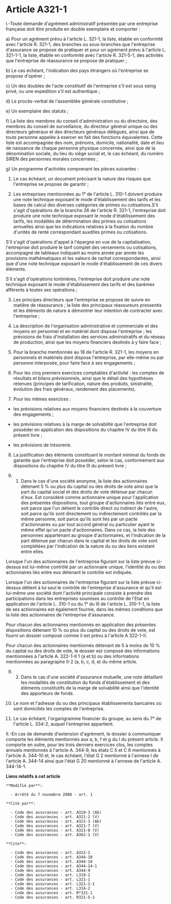# Article A321-1

I.-Toute demande d'agrément administratif présentée par une entreprise française doit être produite en double exemplaire et
comporter : 

a) Pour un agrément prévu à l'article L. 321-1, la liste, établie en conformité avec l'article R. 321-1, des branches ou
sous-branches que l'entreprise d'assurance se propose de pratiquer et pour un agrément prévu à l'article L. 321-1-1, la
liste, établie en conformité avec l'article R. 321-5-1, des activités que l'entreprise de réassurance se propose de
pratiquer ; 

b) Le cas échéant, l'indication des pays étrangers où l'entreprise se propose d'opérer ; 

c) Un des doubles de l'acte constitutif de l'entreprise s'il est sous seing privé, ou une expédition s'il est authentique ; 

d) Le procès-verbal de l'assemblée générale constitutive ; 

e) Un exemplaire des statuts ; 

f) La liste des membres du conseil d'administration ou du directoire, des membres du conseil de surveillance, du directeur
général unique ou des directeurs généraux et des directeurs généraux délégués, ainsi que de toute personne appelée à exercer
en fait des fonctions équivalentes. Cette liste est accompagnée des nom, prénoms, domicile, nationalité, date et lieu de
naissance de chaque personne physique concernée, ainsi que de la dénomination sociale, du lieu du siège social et, le cas
échéant, du numéro SIREN des personnes morales concernées ; 

g) Un programme d'activités comprenant les pièces suivantes : 

1. Le cas échéant, un document précisant la nature des risques que l'entreprise se propose de garantir ; 

2. Les entreprises mentionnées au 1° de l'article L. 310-1 doivent produire une note technique exposant le mode
d'établissement des tarifs et les bases de calcul des diverses catégories de primes ou cotisations.S'il s'agit d'opérations
de la branche 26 de l'article R. 321-1, l'entreprise doit produire une note technique exposant le mode d'établissement des
tarifs, les modalités de détermination des primes ou cotisations annuelles ainsi que les indications relatives à la fixation
du nombre d'unités de rente correspondant auxdites primes ou cotisations.

S'il s'agit d'opérations d'appel à l'épargne en vue de la capitalisation, l'entreprise doit produire le tarif complet des
versements ou cotisations, accompagné de tableaux indiquant au moins année par année les provisions mathématiques et les
valeurs de rachat correspondantes, ainsi que d'une note technique exposant le mode d'établissement de ces divers éléments.

S'il s'agit d'opérations tontinières, l'entreprise doit produire une note technique exposant le mode d'établissement des
tarifs et des barèmes afférents à toutes ses opérations ; 

3. Les principes directeurs que l'entreprise se propose de suivre en matière de réassurance ; la liste des principaux
réassureurs pressentis et les éléments de nature à démontrer leur intention de contracter avec l'entreprise ; 

4. La description de l'organisation administrative et commerciale et des moyens en personnel et en matériel dont dispose
l'entreprise ; les prévisions de frais d'installation des services administratifs et du réseau de production, ainsi que les
moyens financiers destinés à y faire face ; 

5. Pour la branche mentionnée au 18 de l'article R. 321-1, les moyens en personnels et matériels dont dispose l'entreprise,
par elle-même ou par personne interposée, pour faire face à ses engagements ; 

6. Pour les cinq premiers exercices comptables d'activité : les comptes de résultats et bilans prévisionnels, ainsi que le
détail des hypothèses retenues (principes de tarification, nature des produits, sinistralité, évolution des frais généraux,
rendement des placements). 

7. Pour les mêmes exercices :

- les prévisions relatives aux moyens financiers destinés à la couverture des engagements ;

- les prévisions relatives à la marge de solvabilité que l'entreprise doit posséder en application des dispositions du
chapitre IV du titre III du présent livre ;

- les prévisions de trésorerie. 

8. La justification des éléments constituant le montant minimal du fonds de garantie que l'entreprise doit posséder, selon le
cas, conformément aux dispositions du chapitre IV du titre III du présent livre ; 

9. 1. Dans le cas d'une société anonyme, la liste des actionnaires détenant 5 % ou plus du capital ou des droits de vote
ainsi que la part du capital social et des droits de vote détenue par chacun d'eux. Est considéré comme actionnaire unique
pour l'application des présentes dispositions, tout groupe d'actionnaires liés entre eux, soit parce que l'un détient le
contrôle direct ou indirect de l'autre, soit parce qu'ils sont directement ou indirectement contrôlés par la même personne,
soit parce qu'ils sont liés par un pacte d'actionnaires ou par tout accord général ou particulier ayant le même effet qu'un
pacte d'actionnaires. Dans ce cas, la liste des personnes appartenant au groupe d'actionnaires, et l'indication de la part
détenue par chacun dans le capital et les droits de vote sont complétées par l'indication de la nature du ou des liens
existant entre elles. 

Lorsque l'un des actionnaires de l'entreprise figurant sur la liste prévue ci-dessus est lui-même contrôlé par un actionnaire
unique, l'identité du ou des actionnaires liés entre eux détenant le contrôle est indiquée. 

Lorsque l'un des actionnaires de l'entreprise figurant sur la liste prévue ci-dessus détient à lui seul le contrôle de
l'entreprise d'assurance et qu'il est lui-même une société dont l'activité principale consiste à prendre des participations
dans les entreprises soumises au contrôle de l'Etat en application de l'article L. 310-1 ou du 1° du III de l'article L.
310-1-1, la liste de ses actionnaires est également fournie, dans les mêmes conditions que la liste des actionnaires de
l'entreprise d'assurance. 

Pour chacun des actionnaires mentionnés en application des présentes dispositions détenant 10 % ou plus du capital ou des
droits de vote, est fourni un dossier composé comme il est prévu à l'article A 322-1-II. 

Pour chacun des actionnaires mentionnés détenant de 5 à moins de 10 % du capital ou des droits de vote, le dossier est
composé des informations mentionnées à l'article A. 322-1-II 1 (a et b) ou des informations mentionnées au paragraphe II-2
(a, b, c, d, e) du même article. 

9. 2. Dans le cas d'une société d'assurance mutuelle, une note détaillant les modalités de constitution du fonds
d'établissement et des éléments constitutifs de la marge de solvabilité ainsi que l'identité des apporteurs de fonds. 

10. Le nom et l'adresse du ou des principaux établissements bancaires où sont domiciliés les comptes de l'entreprise. 

11. Le cas échéant, l'organigramme financier du groupe, au sens du 7° de l'article L. 334-2, auquel l'entreprise appartient. 

II.-En cas de demande d'extension d'agrément, le dossier à communiquer comporte les éléments mentionnés aux a, b, f et g du I
du présent article. Il comporte en outre, pour les trois derniers exercices clos, les comptes annuels mentionnés à l'article
A. 344-9, les états C 5 et C 6 mentionnés à l'article A. 344-10 et, le cas échéant, l'état G 2 mentionné à l'annexe I de
l'article A. 344-14 ainsi que l'état G 20 mentionné à l'annexe de l'article A. 344-14-1.

**Liens relatifs à cet article**

	**Modifié par**:

	  - Arrêté du 7 novembre 2008 - art. 1

	**Cité par**:

	  - Code des assurances - art. A310-3 (Ab)
	  - Code des assurances - art. A321-2 (V)
	  - Code des assurances - art. A321-3 (Ab)
	  - Code des assurances - art. A321-7 (V)
	  - Code des assurances - art. A321-8 (V)
	  - Code des assurances - art. A362-1 (V)

	**Cite**:

	  - Code des assurances - art. A322-1
	  - Code des assurances - art. A344-10
	  - Code des assurances - art. A344-14
	  - Code des assurances - art. A344-14-1
	  - Code des assurances - art. A344-9
	  - Code des assurances - art. L310-1
	  - Code des assurances - art. L321-1
	  - Code des assurances - art. L321-1-1
	  - Code des assurances - art. L334-2
	  - Code des assurances - art. R*321-1
	  - Code des assurances - art. R321-5-1
